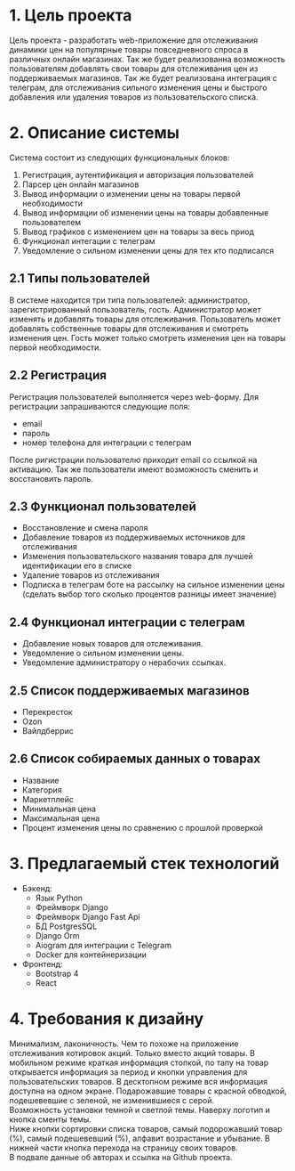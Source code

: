 # 1. Цель проекта  

Цель проекта - разработать web-приложение для отслеживания динамики цен на популярные товары повседневного спроса в различных онлайн магазинах. Так же будет реализованна возможность пользователям добавлять свои товары для отслеживания цен из поддерживаемых магазинов. Так же будет реализована интеграция с телеграм, для отслеживания сильного изменения цены и быстрого добавления или удаления товаров из пользовательского списка.  

# 2. Описание системы

Система состоит из следующих функциональных блоков: 

1. Регистрация, аутентификация и авторизация пользователей
2. Парсер цен онлайн магазинов
3. Вывод информации о изменении цены на товары первой необходимости
4. Вывод информации об изменении цены на товары добавленные пользователем
5. Вывод графиков с изменением цен на товары за весь приод 
6. Функционал интегации с телеграм
7. Уведомление о сильном изменении цены для тех кто подписался 

## 2.1 Типы пользователей  

В системе находится три типа пользователей: администратор, зарегистрированный пользователь, гость. Администратор может изменять и добавлять товары для отслеживания. Пользователь может добавлять собственные товары для отслеживания и смотреть изменения цен. Гость может только смотреть изменения цен на товары первой необходимости. 

## 2.2 Регистрация

Регистрация пользователей выполняется через web-форму. Для регистрации запрашиваются следующие поля:

- email
- пароль
- номер телефона для интеграции с телеграм

После ригистрации пользователю приходит email со ссылкой на активацию. Так же пользователи имеют возможность сменить и восстановить пароль. 

## 2.3 Функционал пользователей

- Восстановление и смена пароля
- Добавление товаров из поддерживаемых источников для отслеживания 
- Изменения пользовательского названия товара для лучшей идентификации его в списке 
- Удаление товаров из отслеживания 
- Подписка в телеграм боте на рассылку на сильное изменении цены (сделать выбор того сколько процентов разницы имеет значение)

## 2.4 Функционал интеграции с телеграм 

- Добавление новых товаров для отслеживания.
- Уведомление о сильном изменении цены. 
- Уведомление администратору о нерабочих ссылках.  

## 2.5 Список поддерживаемых магазинов 

- Перекресток 
- Ozon 
- Вайлдберрис 

## 2.6 Список собираемых данных о товарах 

- Название 
- Категория 
- Маркетплейс 
- Минимальная цена
- Максимальная цена 
- Процент изменения цены по сравнению с прошлой проверкой 

# 3. Предлагаемый стек технологий

- Бэкенд: 
    * Язык Python 
    * Фреймворк Django 
    * Фреймворк Django Fast Api
    * БД PostgresSQL
    * Django Orm 
    * Aiogram для интеграции с Telegram 
    * Docker для контейнеризации 
- Фронтенд: 
    * Bootstrap 4
    * React

# 4. Требования к дизайну

Минимализм, лаконичность. Чем то похоже на приложение отслеживания котировок акций. Только вместо акций товары. В мобильном режиме краткая информация стопкой, по тапу на товар открывается информация за период и кнопки управления для пользовательских товаров. В десктопном режиме вся информация доступна на одном экране. Подарожавшие товары с красной обводкой, подешевевшие с зеленой, не изменившиеся с серой.   
Возможность установки темной и светлой темы. Наверху логотип и кнопка сменты темы.  
Ниже кнопки сортировки списка товаров, самый подорожавший товар (%), самый подешевевший (%), алфавит возрастание и убывание. 
В нижней части кнопка перехода на страницу своих товаров.  
В подвале данные об авторах и ссылка на Github проекта. 